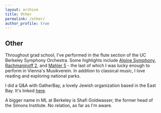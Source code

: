 ```yaml
---
layout: archive
title: Other
permalink: /other/
author_profile: true
---
```


## Other

Throughout grad school, I've performed in the flute section of the UC Berkeley Symphony Orchestra. Some highlights include [Alpine Symphony](https://www.youtube.com/watch?v=zhlrcdNwnCI&t=2329s&ab_channel=UCBerkeleyMusic), [Rachmaninoff 2](https://www.youtube.com/watch?v=cvEGVEJtI8U&list=PL2sVgxXY8koMfe_fcxomtJNX57Q5XR_ck&index=9&ab_channel=UCBerkeleyMusic), and [Mahler 5](https://www.youtube.com/watch?v=50JV_3pdjvY&t=7242s&ab_channel=UCBerkeleyMusic) - the last of which I was lucky enough to perform in Vienna's Musikverein. In addition to classical music, I love reading and exploring national parks.

I did a Q&A with GatherBay, a lovely Jewish organization based in the East Bay. It's linked [here](https://gatherbay.org/jeremy-goldwasser/). 

A bigger name in ML at Berkeley is Shafi Goldwasser, the former head of the Simons Institute. No relation, as far as I'm aware.
